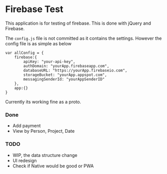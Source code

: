 Firebase Test
=============
 
 This application is for testing of firebase. This is done with jQuery and Firebase.

The `config.js` file is not committed as it contains the settings. However the config file is as simple as below

```
var allConfig = {
	firebase:{
		apiKey: "your-api-key",
        authDomain: "yourApp.firebaseapp.com",
        databaseURL: "https://yourApp.firebaseio.com",
        storageBucket: "yourApp.appspot.com",
        messagingSenderId: "yourAppSenderID"
	},
	app:{}
}
```

Currently its working fine as a proto.

### Done

- Add payment
- View by Person, Project, Date



### TODO
 
 - WIP, the data structure change
 - UI redesign
 - Check if Native would be good or PWA














 